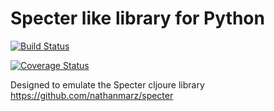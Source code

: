# Specter like library for Python

[![Build Status](https://travis-ci.org/AndreaCrotti/spec-py.png)](https://travis-ci.org/AndreaCrotti/spec-py)

[![Coverage Status](https://coveralls.io/repos/github/AndreaCrotti/spec-py/badge.svg?branch=master)](https://coveralls.io/github/AndreaCrotti/spec-py?branch=master)

Designed to emulate the Specter cljoure library https://github.com/nathanmarz/specter
